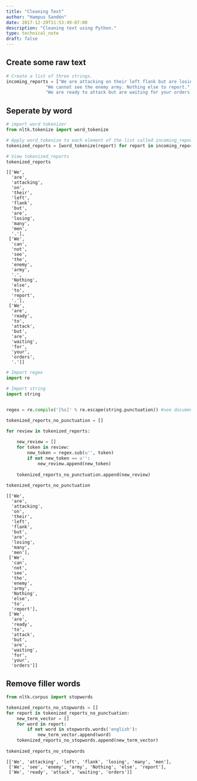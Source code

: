 ```yaml
---
title: "Cleaning Text"
author: "Hampus Sandén"
date: 2017-12-20T11:53:49-07:00
description: "Cleaning text using Python."
type: technical_note
draft: false
---
```

## Create some raw text


```python
# Create a list of three strings.
incoming_reports = ["We are attacking on their left flank but are losing many men.", 
               "We cannot see the enemy army. Nothing else to report.", 
               "We are ready to attack but are waiting for your orders."]
```

## Seperate by word


```python
# import word tokenizer
from nltk.tokenize import word_tokenize

# Apply word_tokenize to each element of the list called incoming_reports
tokenized_reports = [word_tokenize(report) for report in incoming_reports]

# View tokenized_reports
tokenized_reports
```




    [['We',
      'are',
      'attacking',
      'on',
      'their',
      'left',
      'flank',
      'but',
      'are',
      'losing',
      'many',
      'men',
      '.'],
     ['We',
      'can',
      'not',
      'see',
      'the',
      'enemy',
      'army',
      '.',
      'Nothing',
      'else',
      'to',
      'report',
      '.'],
     ['We',
      'are',
      'ready',
      'to',
      'attack',
      'but',
      'are',
      'waiting',
      'for',
      'your',
      'orders',
      '.']]




```python
# Import regex
import re

# Import string
import string


regex = re.compile('[%s]' % re.escape(string.punctuation)) #see documentation here: http://docs.python.org/2/library/string.html

tokenized_reports_no_punctuation = []

for review in tokenized_reports:
    
    new_review = []
    for token in review: 
        new_token = regex.sub(u'', token)
        if not new_token == u'':
            new_review.append(new_token)
    
    tokenized_reports_no_punctuation.append(new_review)
    
tokenized_reports_no_punctuation
```




    [['We',
      'are',
      'attacking',
      'on',
      'their',
      'left',
      'flank',
      'but',
      'are',
      'losing',
      'many',
      'men'],
     ['We',
      'can',
      'not',
      'see',
      'the',
      'enemy',
      'army',
      'Nothing',
      'else',
      'to',
      'report'],
     ['We',
      'are',
      'ready',
      'to',
      'attack',
      'but',
      'are',
      'waiting',
      'for',
      'your',
      'orders']]



## Remove filler words


```python
from nltk.corpus import stopwords

tokenized_reports_no_stopwords = []
for report in tokenized_reports_no_punctuation:
    new_term_vector = []
    for word in report:
        if not word in stopwords.words('english'):
            new_term_vector.append(word)
    tokenized_reports_no_stopwords.append(new_term_vector)
            
tokenized_reports_no_stopwords
```




    [['We', 'attacking', 'left', 'flank', 'losing', 'many', 'men'],
     ['We', 'see', 'enemy', 'army', 'Nothing', 'else', 'report'],
     ['We', 'ready', 'attack', 'waiting', 'orders']]


